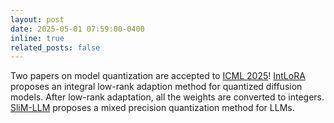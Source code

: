 ```yaml
---
layout: post
date: 2025-05-01 07:59:00-0400
inline: true
related_posts: false
---
```


Two papers on model quantization are accepted to [ICML 2025](https://icml.cc/Conferences/2025)! 
[IntLoRA](https://arxiv.org/abs/2410.21759) proposes an integral low-rank adaption method for quantized diffusion models.
After low-rank adaptation, all the weights are converted to integers. 
[SliM-LLM](https://arxiv.org/abs/2405.14917) proposes a mixed precision quantization method for LLMs.